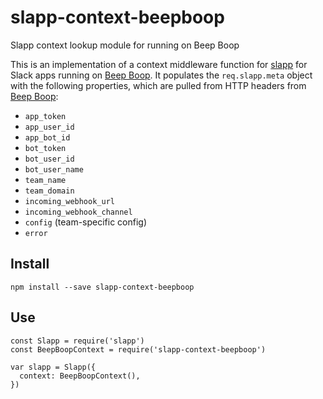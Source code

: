 # slapp-context-beepboop
Slapp context lookup module for running on Beep Boop

This is an implementation of a context middleware function for 
[slapp](https://github.com/BeepBoopHQ/slapp) for Slack apps running on
[Beep Boop](https://beepboophq.com).  It populates the `req.slapp.meta` object with the following properties, which are pulled from HTTP headers from [Beep Boop](https://beepboophq.com):

+ `app_token`
+ `app_user_id`
+ `app_bot_id`
+ `bot_token`
+ `bot_user_id`
+ `bot_user_name`
+ `team_name`
+ `team_domain`
+ `incoming_webhook_url`
+ `incoming_webhook_channel`
+ `config` (team-specific config)
+ `error`

## Install

```
npm install --save slapp-context-beepboop
```

## Use

```
const Slapp = require('slapp')
const BeepBoopContext = require('slapp-context-beepboop')

var slapp = Slapp({
  context: BeepBoopContext(),
})
```
